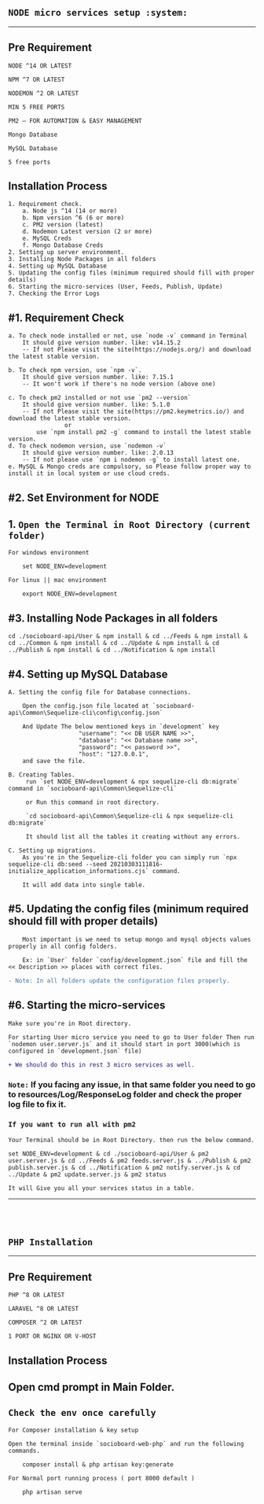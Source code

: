 ## `NODE micro services setup :system:`


***

## Pre Requirement

`NODE ^14 OR LATEST`

`NPM ^7 OR LATEST`

`NODEMON ^2 OR LATEST`

`MIN 5 FREE PORTS`

`PM2 – FOR AUTOMATION & EASY MANAGEMENT`

`Mongo Database`

`MySQL Database`

`5 free ports`

## Installation Process

    1. Requirement check.
        a. Node js ^14 (14 or more)
        b. Npm version ^6 (6 or more)
        c. PM2 version (latest)
        d. Nodemon Latest version (2 or more)
        e. MySQL Creds
        f. Mongo Database Creds
    2. Setting up server environment.
    3. Installing Node Packages in all folders
    4. Setting up MySQL Database
    5. Updating the config files (minimum required should fill with proper details)
    6. Starting the micro-services (User, Feeds, Publish, Update)
    7. Checking the Error Logs



## #1. Requirement Check

    a. To check node installed or not, use `node -v` command in Terminal
        It should give version number. like: v14.15.2
        -- If not Please visit the site(https://nodejs.org/) and download the latest stable version.

    b. To check npm version, use `npm -v`. 
        It should give version number. like: 7.15.1 
        -- It won't work if there's no node version (above one)

    c. To check pm2 installed or not use `pm2 --version`
        It should give version number. like: 5.1.0 
        -- If not Please visit the site(https://pm2.keymetrics.io/) and download the latest stable version.
                    or
            use `npm install pm2 -g` command to install the latest stable version.
    d. To check nodemon version, use `nodemon -v` 
        It should give version number. like: 2.0.13 
        -- If not please use `npm i nodemon -g` to install latest one.
    e. MySQL & Mongo creds are compulsory, so Please follow proper way to install it in local system or use cloud creds.
    

## #2. Set Environment for NODE

## 1. `Open the Terminal in Root Directory (current folder)`

`For windows environment`
```code
    set NODE_ENV=development
```

`For linux || mac environment`
```code
    export NODE_ENV=development
```

## #3. Installing Node Packages in all folders

```code
cd ./socioboard-api/User & npm install & cd ../Feeds & npm install & cd ../Common & npm install & cd ../Update & npm install & cd ../Publish & npm install & cd ../Notification & npm install
```


## #4. Setting up MySQL Database

    A. Setting the config file for Database connections.

        Open the config.json file located at `socioboard-api\Common\Sequelize-cli\config\config.json`

        And Update The below mentioned keys in `development` key
                        "username": "<< DB USER NAME >>",
                        "database": "<< Database name >>",
                        "password": "<< password >>",
                        "host": "127.0.0.1",
        and save the file.

    B. Creating Tables.
         run `set NODE_ENV=development & npx sequelize-cli db:migrate` command in `socioboard-api\Common\Sequelize-cli`

         or Run this command in root directory.

         `cd socioboard-api\Common\Sequelize-cli & npx sequelize-cli db:migrate` 

         It should list all the tables it creating without any errors.

    C. Setting up migrations.
        As you're in the Sequelize-cli folder you can simply run `npx sequelize-cli db:seed --seed 20210303111816-initialize_application_informations.cjs` command. 

        It will add data into single table.

## #5. Updating the config files (minimum required should fill with proper details)
        Most important is we need to setup mongo and mysql objects values properly in all config folders. 

        Ex: in `User` folder `config/development.json` file and fill the << Description >> places with correct files.

```diff       
- Note: In all folders update the configuration files properly.
```

## #6. Starting the micro-services

    Make sure you're in Root directory.

    For starting User micro service you need to go to User folder Then run `nodemon user.server.js` and it should start in port 3000(which is configured in `development.json` file)

```diff
+ We should do this in rest 3 micro services as well.
```

### `Note:` If you facing any issue, in that same folder you need to go to resources/Log/ResponseLog folder and check the proper log file to fix it.


### `If you want to run all with pm2`

    Your Terminal should be in Root Directory. then run the below command.

```code
set NODE_ENV=development & cd ./socioboard-api/User & pm2 user.server.js & cd ../Feeds & pm2 feeds.server.js & ../Publish & pm2 publish.server.js & cd ../Notification & pm2 notify.server.js & cd ../Update & pm2 update.server.js & pm2 status
```

    It will Give you all your services status in a table.


***
<br><br>
<!-- ### All in one command line to setup everything.

```code 
cd ./socioboard-api/User & npm install & cd ../Feeds & npm install & cd ../Common & npm install & cd ../Update & npm install & cd ../Publish & npm install & cd ../Notification & npm install & cd ../Common/Sequelize-cli & set NODE_ENV=development & npx sequelize-cli db:migrate & npx sequelize-cli db:seed --seed 20210303111816-initialize_application_informations.cjs
``` -->

<!-- After setting up everything, -->


## `PHP Installation`
***
## Pre Requirement

`PHP ^8 OR LATEST`

`LARAVEL ^8 OR LATEST`

`COMPOSER ^2 OR LATEST`

`1 PORT OR NGINX OR V-HOST`


## Installation Process

## Open cmd prompt in Main Folder.

## `Check the env once carefully`

`For Composer installation & key setup`

    Open the terminal inside `socioboard-web-php` and run the following commands.
    
```code
    composer install & php artisan key:generate
```

`For Normal port running process ( port 8000 default )`
```code
    php artisan serve
```